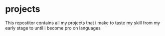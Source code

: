 # projects

This repostitor contains all my projects that i make to taste my skill from my early stage to until i become pro on languages
